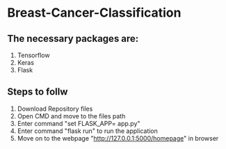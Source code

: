 # Breast-Cancer-Classification

## The necessary packages are:

1. Tensorflow
2. Keras
3. Flask


## Steps to follw
1. Download Repository files
2. Open CMD and move to the files path
3. Enter command "set FLASK_APP= app.py"
4. Enter command "flask run" to run the application
5. Move on to the webpage "http://127.0.0.1:5000/homepage" in browser
